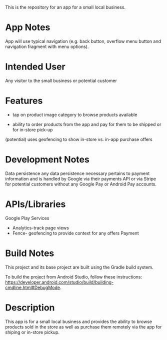 This is the repository for an app for a small local business.

# App Notes

App will use typical navigation (e.g. back button, overflow menu button and navigation fragment with menu options).

# Intended User

Any visitor to the small business or potential customer

# Features

* tap on product image category to browse products available

* ability to order products from the app and pay for them to be shipped or for in-store pick-up

(potential) uses geofencing to show in-store vs. in-app purchase offers

# Development Notes

Data persistence any data persistence necessary pertains to payment information and is handled by Google via their payments API or via Stripe for potential customers without any Google Pay or Android Pay accounts.

# APIs/Libraries

Google Play Services

* Analytics-track page views 
* Fence- geofencing to provide context for any offers Payment

# Build Notes

This project and its base project are built using the Gradle build system.

To build the project from Android Studio, follow these instructions: https://developer.android.com/studio/build/building-cmdline.html#DebugMode.

# Description

This app is for a small local business and provides the ability to browse products sold in the store as well as purchase them remotely via the app for shiping or in-store pickup.
